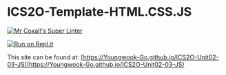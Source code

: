 # ICS2O-Template-HTML.CSS.JS

[![Mr Coxall's Super Linter](https://github.com/Youngwook-Go/ICS2O-Unit02-03-JS/workflows/Mr%20Coxall's%20Super%20Linter/badge.svg)](https://github.com/Youngwook-Go/ICS2O-Unit02-03-JS/actions/)

[![Run on Repl.it](https://repl.it/badge/github/Youngwook-Go/ICS2O-Unit02-03-JS)](https://repl.it/github/Youngwook-Go/ICS2O-Unit02-03-JS)

This site can be found at: [https://Youngwook-Go.github.io/ICS2O-Unit02-03-JS](https://Youngwook-Go.github.io/ICS2O-Unit02-03-JS)
